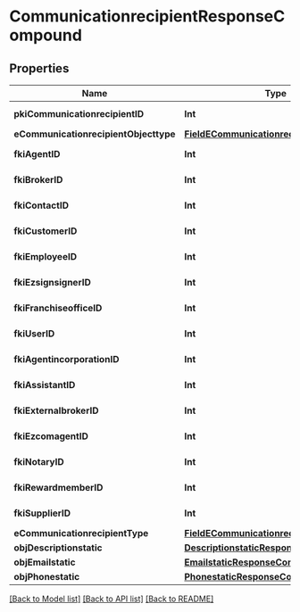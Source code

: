# CommunicationrecipientResponseCompound

## Properties
Name | Type | Description | Notes
------------ | ------------- | ------------- | -------------
**pkiCommunicationrecipientID** | **Int** | The unique ID of the Communicationrecipient. | 
**eCommunicationrecipientObjecttype** | [**FieldECommunicationrecipientObjecttype**](FieldECommunicationrecipientObjecttype.md) |  | [optional] 
**fkiAgentID** | **Int** | The unique ID of the Agent. | [optional] 
**fkiBrokerID** | **Int** | The unique ID of the Broker. | [optional] 
**fkiContactID** | **Int** | The unique ID of the Contact | [optional] 
**fkiCustomerID** | **Int** | The unique ID of the Customer. | [optional] 
**fkiEmployeeID** | **Int** | The unique ID of the Employee. | [optional] 
**fkiEzsignsignerID** | **Int** | The unique ID of the Ezsignsigner | [optional] 
**fkiFranchiseofficeID** | **Int** | The unique ID of the Franchisereoffice | [optional] 
**fkiUserID** | **Int** | The unique ID of the User | [optional] 
**fkiAgentincorporationID** | **Int** | The unique ID of the Agentincorporation. | [optional] 
**fkiAssistantID** | **Int** | The unique ID of the Assistant. | [optional] 
**fkiExternalbrokerID** | **Int** | The unique ID of the Externalbroker. | [optional] 
**fkiEzcomagentID** | **Int** | The unique ID of the Ezcomagent. | [optional] 
**fkiNotaryID** | **Int** | The unique ID of the Notary. | [optional] 
**fkiRewardmemberID** | **Int** | The unique ID of the Rewardmember. | [optional] 
**fkiSupplierID** | **Int** | The unique ID of the Supplier. | [optional] 
**eCommunicationrecipientType** | [**FieldECommunicationrecipientType**](FieldECommunicationrecipientType.md) |  | 
**objDescriptionstatic** | [**DescriptionstaticResponseCompound**](DescriptionstaticResponseCompound.md) |  | 
**objEmailstatic** | [**EmailstaticResponseCompound**](EmailstaticResponseCompound.md) |  | [optional] 
**objPhonestatic** | [**PhonestaticResponseCompound**](PhonestaticResponseCompound.md) |  | [optional] 

[[Back to Model list]](../README.md#documentation-for-models) [[Back to API list]](../README.md#documentation-for-api-endpoints) [[Back to README]](../README.md)


